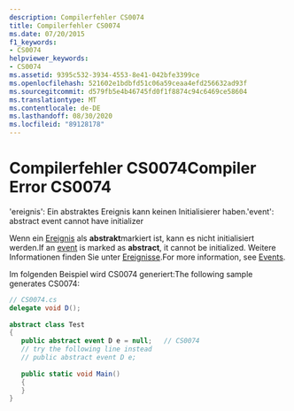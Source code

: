 ```yaml
---
description: Compilerfehler CS0074
title: Compilerfehler CS0074
ms.date: 07/20/2015
f1_keywords:
- CS0074
helpviewer_keywords:
- CS0074
ms.assetid: 9395c532-3934-4553-8e41-042bfe3399ce
ms.openlocfilehash: 521602e1bdbfd51c06a59ceaa4efd256632ad93f
ms.sourcegitcommit: d579fb5e4b46745fd0f1f8874c94c6469ce58604
ms.translationtype: MT
ms.contentlocale: de-DE
ms.lasthandoff: 08/30/2020
ms.locfileid: "89128178"
---
```

# <a name="compiler-error-cs0074"></a><span data-ttu-id="9a417-103">Compilerfehler CS0074</span><span class="sxs-lookup"><span data-stu-id="9a417-103">Compiler Error CS0074</span></span>
<span data-ttu-id="9a417-104">'ereignis': Ein abstraktes Ereignis kann keinen Initialisierer haben.</span><span class="sxs-lookup"><span data-stu-id="9a417-104">'event': abstract event cannot have initializer</span></span>  
  
 <span data-ttu-id="9a417-105">Wenn ein [Ereignis](../language-reference/keywords/event.md) als **abstrakt**markiert ist, kann es nicht initialisiert werden.</span><span class="sxs-lookup"><span data-stu-id="9a417-105">If an [event](../language-reference/keywords/event.md) is marked as **abstract**, it cannot be initialized.</span></span> <span data-ttu-id="9a417-106">Weitere Informationen finden Sie unter [Ereignisse](../programming-guide/events/index.md).</span><span class="sxs-lookup"><span data-stu-id="9a417-106">For more information, see [Events](../programming-guide/events/index.md).</span></span>  
  
 <span data-ttu-id="9a417-107">Im folgenden Beispiel wird CS0074 generiert:</span><span class="sxs-lookup"><span data-stu-id="9a417-107">The following sample generates CS0074:</span></span>  
  
```csharp  
// CS0074.cs  
delegate void D();  
  
abstract class Test  
{  
   public abstract event D e = null;   // CS0074  
   // try the following line instead  
   // public abstract event D e;  
  
   public static void Main()  
   {  
   }  
}  
```
